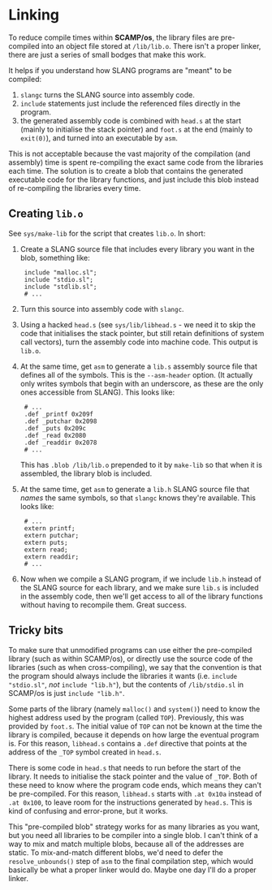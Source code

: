 # Linking

To reduce compile times within **SCAMP/os**, the library files are pre-compiled
into an object file stored at `/lib/lib.o`. There isn't a proper linker, there are
just a series of small bodges that make this work.

It helps if you understand how SLANG programs are "meant" to be compiled:

1. `slangc` turns the SLANG source into assembly code.
2. `include` statements just include the referenced files directly in the program.
3. the generated assembly code is combined with `head.s` at the start (mainly to initialise
   the stack pointer) and `foot.s` at the end (mainly to `exit(0)`), and turned into
   an executable by `asm`.

This is not acceptable because the vast majority of the compilation (and assembly)
time is spent re-compiling the exact same code from the libraries each time. The
solution is to create a blob that contains the generated executable code for the
library functions, and just include this blob instead of re-compiling the libraries
every time.

## Creating `lib.o`

See `sys/make-lib` for the script that creates `lib.o`. In short:

1. Create a SLANG source file that includes every library you want in the blob, something like:

   ```
    include "malloc.sl";
    include "stdio.sl";
    include "stdlib.sl";
    # ...
   ```

2. Turn this source into assembly code with `slangc`.

3. Using a hacked `head.s` (see `sys/lib/libhead.s` - we need it to skip the code
   that initialises the stack pointer, but still retain definitions of system call
   vectors), turn the assembly code into machine code. This output is `lib.o`.

4. At the same time, get `asm` to generate a `lib.s` assembly source file that defines
   all of the symbols. This is the `--asm-header` option. (It actually only writes
   symbols that begin with an underscore, as these are the only ones accessible from
   SLANG). This looks like:

   ```
    # ...
    .def _printf 0x209f
    .def _putchar 0x2098
    .def _puts 0x209c
    .def _read 0x2080
    .def _readdir 0x2078
    # ...
   ```

    This has `.blob /lib/lib.o` prepended to it by `make-lib` so that when it is assembled,
    the library blob is included.

5. At the same time, get `asm` to generate a `lib.h` SLANG source file that *names*
   the same symbols, so that `slangc` knows they're available. This looks like:

   ```
    # ...
    extern printf;
    extern putchar;
    extern puts;
    extern read;
    extern readdir;
    # ...
   ```

6. Now when we compile a SLANG program, if we include `lib.h` instead of the SLANG source for
   each library, and we make sure `lib.s` is included in the assembly code, then we'll get
   access to all of the library functions without having to recompile them. Great success.

## Tricky bits

To make sure that unmodified programs can use either the pre-compiled library (such as within SCAMP/os),
or directly use the source code of the libraries (such as when cross-compiling), we say that
the convention is that the program should always include the libraries it wants (i.e.
`include "stdio.sl"`, *not* `include "lib.h"`), but the contents of `/lib/stdio.sl`
in SCAMP/os is just `include "lib.h"`.

Some parts of the library (namely `malloc()` and `system()`) need to know the highest address used
by the program (called `TOP`). Previously, this was provided by `foot.s`. The initial value of `TOP` can
not be known at the time the library is compiled, because it depends on how large the eventual
program is. For this reason, `libhead.s` contains a `.def` directive that points at the address of
the `_TOP` symbol created in `head.s`.

There is some code in `head.s` that needs to run before the start of the library. It needs to initialise the
stack pointer and the value of `_TOP`. Both of these need to know where the program code ends, which
means they can't be pre-compiled. For this reason, `libhead.s` starts with `.at 0x10a` instead of `.at
0x100`, to leave room for the instructions generated by `head.s`. This is kind of confusing and error-prone,
but it works.

This "pre-compiled blob" strategy works for as many libraries as you want, but you need all libraries to
be compiler into a single blob. I can't think of a way to mix and match multiple blobs, because all of
the addresses are static. To mix-and-match different blobs, we'd need to defer the `resolve_unbounds()`
step of `asm` to the final compilation step, which would basically be what a proper linker would
do. Maybe one day I'll do a proper linker.
